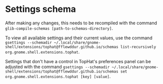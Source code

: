 # Settings schema

After making any changes, this needs to be recompiled with the command `glib-compile-schemas [path-to-schemas-directory]`.

To view all available settings and their current values, use the command `gsettings --schemadir ~/.local/share/gnome-shell/extensions/tophat@fflewddur.github.io/schemas list-recursively org.gnome.shell.extensions.tophat`.

Settings that don't have a control in TopHat's preferences panel can be adjusted with the command `gsettings --schemadir ~/.local/share/gnome-shell/extensions/tophat@fflewddur.github.io/schemas set org.gnome.shell.extensions.tophat [key] [value]`.
